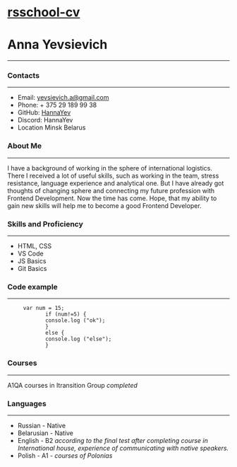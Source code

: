 
# [rsschool-cv](https://github.com/HannaYev/rsschool-cv/tree/gh-pages#rsschool-cv)


# Anna Yevsievich
_____

### Contacts
_____
* Email: yevsievich.a@gmail.com
* Phone: + 375 29 189 99 38
* GitHub: [HannaYev](https://github.com/HannaYev)
* Discord: HannaYev
* Location Minsk Belarus

### About Me
_____
I have a background of working in the sphere of international logistics. There I received a lot of useful skills, such as working in the team, stress resistance, language experience and analytical one. But I have already got thoughts of changing sphere and connecting my future profession with Frontend Development. Now the time has come. 
Hope, that my ability to gain new skills will help me to become a good Frontend Developer.

### Skills and Proficiency
_____
* HTML, CSS
* VS Code 
* JS Basics 
* Git Basics 

### Code example
_____
```
     var num = 15;
            if (num!=5) {
            console.log ("ok");
            }
            else {
            console.log ("else");
            }
```
               
### Courses
_____
A1QA courses in Itransition Group *completed*

### Languages
_____
* Russian - Native
* Belarusian - Native
* English  - B2  *according to the final test after completing course in International house, experience of communicating with native speakers.*
* Polish - A1  - *courses of Polonias*
